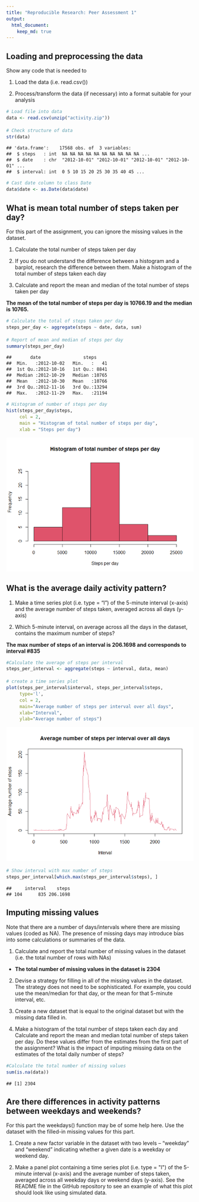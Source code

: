 ```yaml
---
title: "Reproducible Research: Peer Assessment 1"
output: 
  html_document:
    keep_md: true
---
```


## Loading and preprocessing the data

Show any code that is needed to

1. Load the data (i.e. read.csv())

2. Process/transform the data (if necessary) into a format suitable for your analysis


```r
# Load file into data
data <- read.csv(unzip("activity.zip")) 

# Check structure of data 
str(data)                                                   
```

```
## 'data.frame':	17568 obs. of  3 variables:
##  $ steps   : int  NA NA NA NA NA NA NA NA NA NA ...
##  $ date    : chr  "2012-10-01" "2012-10-01" "2012-10-01" "2012-10-01" ...
##  $ interval: int  0 5 10 15 20 25 30 35 40 45 ...
```

```r
# Cast date column to class Date
data$date <- as.Date(data$date)                         
```
## What is mean total number of steps taken per day?

For this part of the assignment, you can ignore the missing values in the dataset.

1. Calculate the total number of steps taken per day

2. If you do not understand the difference between a histogram and a barplot, research the difference between them. Make a histogram of the total number of steps taken each day

3. Calculate and report the mean and median of the total number of steps taken per day

**The mean of the total number of steps per day is 10766.19 and the median is 10765.**


```r
# Calculate the total of steps taken per day
steps_per_day <- aggregate(steps ~ date, data, sum) 

# Report of mean and median of steps per day
summary(steps_per_day)
```

```
##       date                steps      
##  Min.   :2012-10-02   Min.   :   41  
##  1st Qu.:2012-10-16   1st Qu.: 8841  
##  Median :2012-10-29   Median :10765  
##  Mean   :2012-10-30   Mean   :10766  
##  3rd Qu.:2012-11-16   3rd Qu.:13294  
##  Max.   :2012-11-29   Max.   :21194
```

```r
# Histogram of number of steps per day
hist(steps_per_day$steps, 
     col = 2, 
     main = "Histogram of total number of steps per day", 
     xlab = "Steps per day")
```

![](PA1_template_files/figure-html/steps_per_day-1.png)<!-- -->

## What is the average daily activity pattern?

1. Make a time series plot (i.e. type = “l”) of the 5-minute interval (x-axis) and the average number of steps taken, averaged across all days (y-axis)

2. Which 5-minute interval, on average across all the days in the dataset, contains the maximum number of steps?

**The max number of steps of an interval is 206.1698 and corresponds to interval #835**


```r
#Calculate the average of steps per interval
steps_per_interval <- aggregate(steps ~ interval, data, mean)

# create a time series plot 
plot(steps_per_interval$interval, steps_per_interval$steps, 
     type='l',
     col = 2,
     main="Average number of steps per interval over all days", 
     xlab="Interval", 
     ylab="Average number of steps")
```

![](PA1_template_files/figure-html/average_daily-1.png)<!-- -->

```r
# Show interval with max number of steps
steps_per_interval[which.max(steps_per_interval$steps), ]
```

```
##     interval    steps
## 104      835 206.1698
```


## Imputing missing values

Note that there are a number of days/intervals where there are missing values (coded as NA). The presence of missing days may introduce bias into some calculations or summaries of the data.

1. Calculate and report the total number of missing values in the dataset (i.e. the total number of rows with NAs)  

- **The total number of missing values in the dataset is 2304**

2. Devise a strategy for filling in all of the missing values in the dataset. The strategy does not need to be sophisticated. For example, you could use the mean/median for that day, or the mean for that 5-minute interval, etc.

3. Create a new dataset that is equal to the original dataset but with the missing data filled in.

4. Make a histogram of the total number of steps taken each day and Calculate and report the mean and median total number of steps taken per day. Do these values differ from the estimates from the first part of the assignment? What is the impact of imputing missing data on the estimates of the total daily number of steps?


```r
#Calculate the total number of missing values
sum(is.na(data))
```

```
## [1] 2304
```

## Are there differences in activity patterns between weekdays and weekends?

For this part the weekdays() function may be of some help here. Use the dataset with the filled-in missing values for this part.

1. Create a new factor variable in the dataset with two levels – “weekday” and “weekend” indicating whether a given date is a weekday or weekend day.

2. Make a panel plot containing a time series plot (i.e. type = "l") of the 5-minute interval (x-axis) and the average number of steps taken, averaged across all weekday days or weekend days (y-axis). See the README file in the GitHub repository to see an example of what this plot should look like using simulated data.


